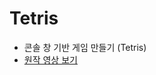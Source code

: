 # Tetris
- 콘솔 창 기반 게임 만들기 (Tetris)
- <a href="https://youtu.be/omXjhq7DqQY?si=RJnzK8fC-17seys" target="_blank">원작 영상 보기</a>
